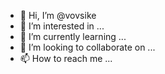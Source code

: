 - 👋 Hi, I’m @vovsike
- 👀 I’m interested in ...
- 🌱 I’m currently learning ...
- 💞️ I’m looking to collaborate on ...
- 📫 How to reach me ...

<!---
vovsike/vovsike is a ✨ special ✨ repository because its `README.md` (this file) appears on your GitHub profile.
You can click the Preview link to take a look at your changes.
--->
